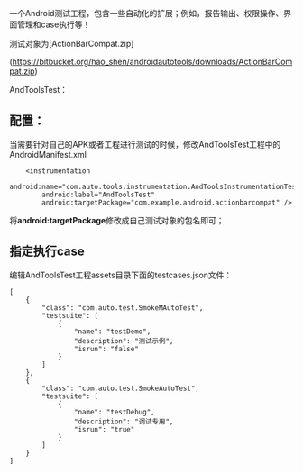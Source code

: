 一个Android测试工程，包含一些自动化的扩展；例如，报告输出、权限操作、界面管理和case执行等！

测试对象为[ActionBarCompat.zip]

(https://bitbucket.org/hao_shen/androidautotools/downloads/ActionBarCompat.zip)



AndToolsTest：



## 配置： ##
当需要针对自己的APK或者工程进行测试的时候，修改AndToolsTest工程中的AndroidManifest.xml

```
    <instrumentation
        android:name="com.auto.tools.instrumentation.AndToolsInstrumentationTestRunner"
        android:label="AndToolsTest"
        android:targetPackage="com.example.android.actionbarcompat" />

```
将**android:targetPackage**修改成自己测试对象的包名即可；

## 指定执行case ##
编辑AndToolsTest工程assets目录下面的testcases.json文件：

```
[
    {
        "class": "com.auto.test.SmokeMAutoTest",
        "testsuite": [
            {
                "name": "testDemo",
                "description": "测试示例",
                "isrun": "false"
            }
        ]
    },
    {
        "class": "com.auto.test.SmokeAutoTest",
        "testsuite": [
            {
                "name": "testDebug",
                "description": "调试专用",
                "isrun": "true"
            }
        ]
    }
]


```